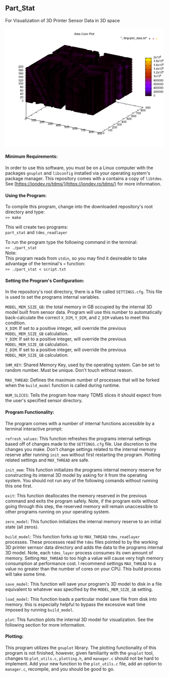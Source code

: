 ## Part_Stat  
For Visualization of 3D Printer Sensor Data in 3D space  

![Example Plot](pics/model.png)


#### Minimum Requirements:  
In order to use this software, you must be on a Linux computer with the packages `gnuplot` and `libconfig` installed via your operating system's package manager. This repository comes with a contains a copy of `libtdms`. See [https://iondev.ro/tdms/](https://iondev.ro/tdms/) for more information.

#### Using the Program:
To compile this program, change into the downloaded repository's root directory and type:  
`>> make`  

This will create two programs:  
`part_stat` and `tdms_readlayer`


To run the program type the following command in the terminal:  
`>> ./part_stat`  
Note:  
This program reads from `stdin`, so you may find it desireable to take advantage of the terminal's `<` function:  
`>> ./part_stat < script.txt`  

#### Setting the Program's Configuration:  
In the repository's root directory, there is a file called `SETTINGS.cfg`. This file is used to set the programs internal variables.

`MODEL_MEM_SIZE_GB`: the total memory in GB occupied by the internal 3D model built from sensor data. Program will use this number to automatically back-calculate the correct `X_DIM`, `Y_DIM`, and `Z_DIM` values to meet this condition.  
`X_DIM`: If set to a positive integer, will override the previous `MODEL_MEM_SIZE_GB` calculation.  
`Y_DIM`: If set to a positive integer, will override the previous `MODEL_MEM_SIZE_GB` calculation.  
`Z_DIM`: If set to a positive integer, will override the previous `MODEL_MEM_SIZE_GB` calculation.  

`SHM_KEY`: Shared Memory Key, used by the operating system. Can be set to random number. Must be unique. Don't touch without reason.  

`MAX_THREAD`: Defines the maximum number of processes that will be forked when the `build_model` function is called during runtime.  

`NUM_SLICES`: Tells the program how many TDMS slices it should  expect from the user's specified sensor directory.  

#### Program Functionality:  
The program comes with a number of internal functions accessible by a terminal interactive prompt:  

`refresh_values`: This function refreshes the programs internal settings based off of changes made to the `SETTINGS.cfg` file. Use discretion to the changes you make. Don't change settings related to the internal memory reserve after running `init_mem` without first restarting the program. Plotting related settings and `MAX_THREAD` are safe.  

`init_mem`: This function initializes the programs internal memory reserve for constructing its internal 3D model by asking for it from the operating system. You should not run any of the following comands without running this one first.  

`exit`: This function deallocates the memory reserved in the previous command and exits the program safely. Note, if the program exits without going through this step, the reserved memory will remain unaccessible to other programs running on your operating system.  

`zero_model`: This function initializes the internal memory reserve to an initial state (all zeros).  

`build_model`: This function forks up to `MAX_THREAD` `tdms_readlayer` processes. These processes read the `tdms` files pointed to by the working 3D printer sernsor data directory and adds the data to the programs internal 3D model. Note, each `tdms_layer` process consumes its own amount of memory. Setting `MAX_THREAD` to too high a value will cause very high memory consumption at performance cost. I recommend settings `MAX_THREAD` to a value no greater than the number of cores on your CPU. This build process will take some time.  

`save_model`: This function will save your program's 3D model to disk in a file equivalent to whatever was specified by the `MODEL_MEM_SIZE_GB` setting.  

`load_model`: This function loads a particular model save file from disk into memory. this is especially helpful to bypass the excessive wait time imposed by running `build_model`.  

`plot`: This function plots the internal 3D model for visualization. See the following section for more information.  

#### Plotting:  
This program utilizes the `gnuplot` library. The plotting functionality of this program is not finished, however, given familiarity with the `gnuplot` tool, changes to `plot_utils.c`, `plotting.h`, and `manager.c` should not be hard to implement. Add your new function to the `plot_utils.c` file, add an option to `manager.c`, recompile, and you should be good to go.